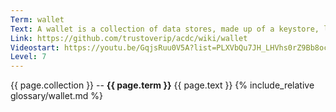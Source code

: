```yaml
---
Term: wallet
Text: A wallet is a collection of data stores, made up of a keystore, local and remote key event log database and credential database.
Link: https://github.com/trustoverip/acdc/wiki/wallet
Videostart: https://youtu.be/GqjsRuu0V5A?list=PLXVbQu7JH_LHVhs0rZ9Bb8ocyKlPljkaG&t=02m34s
Level: 7
---
```


{{ page.collection }} -- **{{ page.term }}**
   {{ page.text }} 
{% include_relative glossary/wallet.md %}
